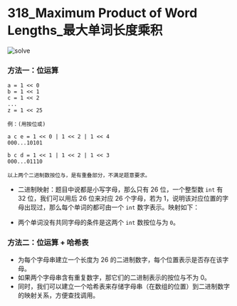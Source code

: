 # 318_Maximum Product of Word Lengths_最大单词长度乘积

![solve](https://pic.leetcode-cn.com/Figures/318/same.png)

### 方法一：位运算

```
a = 1 << 0
b = 1 << 1
c = 1 << 2
...
z = 1 << 25

例：(用按位或)

a c e = 1 << 0 | 1 << 2 | 1 << 4
000...10101

b c d = 1 << 1 | 1 << 2 | 1 << 3
000...01110

以上两个二进制数按位与，是有重叠部分，不满足题意要求。
```

- 二进制映射：题目中说都是小写字母，那么只有 $26$ 位，一个整型数 `int` 有 $32$ 位，我们可以用后 $26$ 位来对应 $26$ 个字母，若为 $1$，说明该对应位置的字母出现过，那么每个单词的都可由一个 `int` 数字表示。映射如下：

- 两个单词没有共同字母的条件是这两个 `int` 数按位与为 `0`。



### 方法二：位运算 + 哈希表

- 为每个字母串建立一个长度为 26 的二进制数字，每个位置表示是否存在该字母。
- 如果两个字母串含有重复数字，那它们的二进制表示的按位与不为 $0$。
- 同时，我们可以建立一个哈希表来存储字母串（在数组的位置）到二进制数字的映射关系，方便查找调用。

